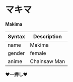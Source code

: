 # マキマ
**Makima**

| Syntax | Description |
| ----------- | ----------- |
|name|Makima|
|gender|female|
|anime|Chainsaw Man|
  
**♥一押し♥**